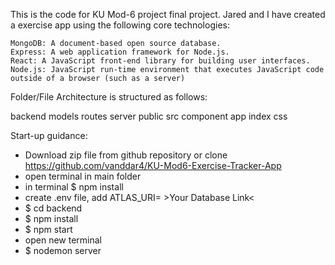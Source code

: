 This is the code for KU Mod-6 project final project. Jared and I have created a exercise app using the following core technologies:

    MongoDB: A document-based open source database.
    Express: A web application framework for Node.js.
    React: A JavaScript front-end library for building user interfaces.
    Node.js: JavaScript run-time environment that executes JavaScript code outside of a browser (such as a server)


Folder/File Architecture is structured as follows:

  backend
    models
    routes
    server
  public
  src
    component
    app
    index
    css

Start-up guidance:
  - Download zip file from github repository or clone https://github.com/vanddar4/KU-Mod6-Exercise-Tracker-App
  - open terminal in main folder
  - in terminal $ npm install
  - create .env file, add ATLAS_URI= >Your Database Link<
  - $ cd backend
  - $ npm install
  - $ npm start
  - open new terminal
  - $ nodemon server
  
